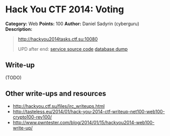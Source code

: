 # Hack You CTF 2014: Voting

**Category:** Web
**Points:** 100
**Author:** Daniel Sadyrin (cyberguru)
**Description:**

> http://hackyou2014tasks.ctf.su:10080
>
> UPD after end: [service source code](web100.tar.gz)
> [database dump](web100_sql.txt)

## Write-up

(TODO)

## Other write-ups and resources

* <http://hackyou.ctf.su/files/irc_writeups.html>
* <http://tasteless.eu/2014/01/hack-you-2014-ctf-writeup-net100-web100-crypto100-rev100/>
* <http://www.pwntester.com/blog/2014/01/15/hackyou2014-web100-write-up/>
